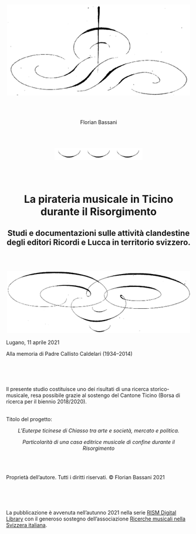 
<p style="text-align: center"><img src="/media/chapter-00-image1.png" alt="" style="max-width: 500px;"/></p>
<br /><br />
<p style="text-align: center">Florian Bassani</p>
<br /><br />
<p style="text-align: center">
	<img src="/media/chapter-00-image2.png" alt="" style="max-width: 80px" /><img src="/media/chapter-00-image2.png" alt="" style="max-width: 80px" /><img src="/media/chapter-00-image2.png" alt="" style="max-width: 80px" />
</p>
<br /><br />
<p style="text-align: center"><h1 style="text-align: center">La pirateria musicale in Ticino durante il Risorgimento</h1></p>

<p style="text-align: center"><h2 style="text-align: center">Studi e documentazioni sulle attività clandestine degli editori Ricordi e Lucca in territorio svizzero.</h2></p>

<br /><br />
<p style="text-align: center"><img src="/media/chapter-00-image3.png" alt="" style="max-width: 500px" /></p>


Lugano, 11 aprile 2021


Alla memoria di Padre Callisto Caldelari (1934–2014)

<br /><br /><br />



Il presente studio costituisce uno dei risultati di una ricerca storico-musicale, resa possibile grazie al sostengo del Cantone Ticino (Borsa di ricerca per il biennio 2018/2020).<br />
<br />

Titolo del progetto: 
<p style="text-align: center"><em>L’Euterpe ticinese di Chiasso tra arte e società, mercato e politica.</em></p>
<p style="text-align: center"><em>Particolarità di una casa editrice musicale di confine durante il Risorgimento</em></p>

<br /><br />

Proprietà dell’autore. 
Tutti i diritti riservati. 
© Florian Bassani 2021

<br /><br /><br />

La pubblicazione è avvenuta nell’autunno 2021 nella serie [RISM Digital Library](https://rism.digital/it/publications/d-lib.html) con il generoso sostegno dell’associazione [Ricerche musicali nella Svizzera italiana](http://www.ricercamusica.ch/index.htm).
<!--
<p>The XSL stylesheet for generating the manuscript description page was kindly provided by the <a href="http://www.e-codices.ch" target="_blank">e-codices</a> project.</p>

<div>
	<table border="0" cellspacing="35px" style="margin: 0 auto;text-align:center"><tbody><tr><td align="center">
			<a href="http://www.rism-ch.org" target="_blank"><img src="//raw.githubusercontent.com/tibonilab/inventari-di-napoli/kmb/static/logo-RISM-large-ch.png" width="80px" border="0"></a>
		</td><td align="center">
			<a href="http://www.snf.ch/it" target="_blank"><img src="//raw.githubusercontent.com/tibonilab/inventari-di-napoli/kmb/static/SNF_RGB_I_POS.png" width="200px" border="0"></a>
		</td></tr></tbody></table>
</div>
-->